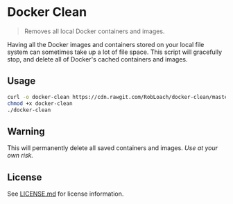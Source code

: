 # Docker Clean

> Removes all local Docker containers and images.

Having all the Docker images and containers stored on your local file system can sometimes take up a lot of file space. This script will gracefully stop, and delete all of Docker's cached containers and images.


## Usage

``` bash
curl -o docker-clean https://cdn.rawgit.com/RobLoach/docker-clean/master/docker-clean.sh
chmod +x docker-clean
./docker-clean
```

## Warning

This will permanently delete all saved containers and images. *Use at your own risk.*


## License

See [LICENSE.md](LICENSE.md) for license information.
